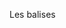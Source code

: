 
Les balises <title> et <meta> sont essentielles pour le SEO (Optimisation pour les Moteurs de Recherche) pour plusieurs raisons :

Balise <title> :

Impact sur le SEO : La balise <title> est considérée comme l'un des facteurs les plus importants pour le classement dans les moteurs de recherche. Elle donne une indication précise du contenu de la page.
Impact sur la Perception du Moteur de Recherche : Le titre de la page est souvent utilisé comme le titre principal dans les résultats de recherche. Un titre bien rédigé et pertinent peut augmenter la visibilité de la page et encourager les clics.

Balise <meta> avec l'attribut description :

Impact sur le SEO : La balise <meta> avec l'attribut description fournit un résumé concis du contenu de la page. Bien rédigée, elle peut influencer le classement de la page dans les résultats de recherche.
Impact sur la Perception du Moteur de Recherche : La description est souvent affichée dans les résultats de recherche et aide les utilisateurs à comprendre de quoi traite la page. Une description pertinente et attrayante peut encourager les clics.
Déclaration DOCTYPE :
Rôle : La déclaration DOCTYPE (Document Type Declaration) informe le navigateur web de la version de HTML que la page utilise. Cela permet au navigateur d'interpréter correctement le code HTML.
Impact : Utiliser une déclaration DOCTYPE correcte assure la compatibilité entre les différents navigateurs et garantit que la page est rendue de manière cohérente sur tous les appareils et plateformes.